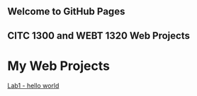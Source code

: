 ## Welcome to GitHub Pages
## CITC 1300 and WEBT 1320 Web Projects

<h1> My Web Projects </h1>

<a href="CITC-1300/Lab1/index.HTML">Lab1 - hello world</a>

